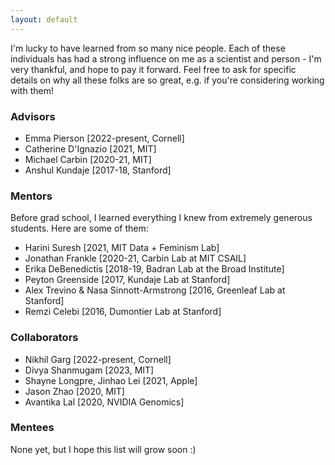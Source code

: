 ```yaml
---
layout: default
---
```


I'm lucky to have learned from so many nice people. Each of these individuals has had a strong influence on me as a scientist and person - I'm very thankful, and hope to pay it forward. Feel free to ask for specific details on why all these folks are so great, e.g. if you're considering working with them!

### Advisors
- Emma Pierson [2022-present, Cornell]
- Catherine D'Ignazio [2021, MIT]
- Michael Carbin [2020-21, MIT]
- Anshul Kundaje [2017-18, Stanford]

### Mentors
Before grad school, I learned everything I knew from extremely generous students. Here are some of them:
- Harini Suresh [2021, MIT Data + Feminism Lab]
- Jonathan Frankle [2020-21, Carbin Lab at MIT CSAIL]
- Erika DeBenedictis [2018-19, Badran Lab at the Broad Institute]
- Peyton Greenside [2017, Kundaje Lab at Stanford]
- Alex Trevino & Nasa Sinnott-Armstrong [2016, Greenleaf Lab at Stanford]
- Remzi Celebi [2016, Dumontier Lab at Stanford]

### Collaborators
- Nikhil Garg [2022-present, Cornell]
- Divya Shanmugam [2023, MIT]
- Shayne Longpre, Jinhao Lei [2021, Apple]
- Jason Zhao [2020, MIT]
- Avantika Lal [2020, NVIDIA Genomics]


### Mentees

None yet, but I hope this list will grow soon :)

